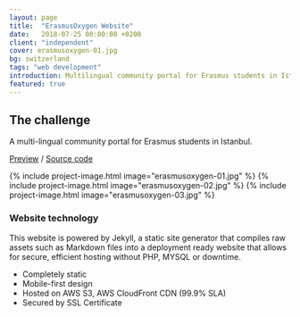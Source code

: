```yaml
---
layout: page
title:  "ErasmusOxygen Website"
date:   2018-07-25 00:00:00 +0200
client: "independent"
cover: erasmusoxygen-01.jpg
bg: switzerland
tags: "web development"
introduction: Multilingual community portal for Erasmus students in Istanbul.
featured: true
---
```


## The challenge

A multi-lingual community portal for Erasmus students in Istanbul.

[Preview](http://erasmusoxygen.com/) / [Source code](https://git.sedv.org/erasmusoxygen/website)

{% include project-image.html image="erasmusoxygen-01.jpg" %}
{% include project-image.html image="erasmusoxygen-02.jpg" %}
{% include project-image.html image="erasmusoxygen-03.jpg" %}

### Website technology

This website is powered by Jekyll, a static site generator that compiles raw assets such as Markdown files into a deployment ready website that allows for secure, efficient hosting without PHP, MYSQL or downtime.

- Completely static
- Mobile-first design
- Hosted on AWS S3, AWS CloudFront CDN (99.9% SLA)
- Secured by SSL Certificate

